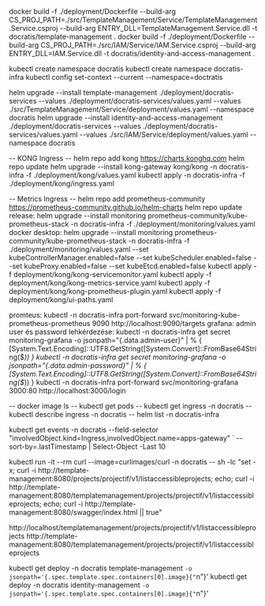 ﻿docker build -f ./deployment/Dockerfile --build-arg CS_PROJ_PATH=./src/TemplateManagement/Service/TemplateManagement.Service.csproj --build-arg ENTRY_DLL=TemplateManagement.Service.dll  -t docratis/template-management .
docker build -f ./deployment/Dockerfile --build-arg CS_PROJ_PATH=./src/IAM/Service/IAM.Service.csproj --build-arg ENTRY_DLL=IAM.Service.dll  -t docratis/identity-and-access-management .

kubectl create namespace docratis
kubectl create namespace docratis-infra
kubectl config set-context --current --namespace=doctratis

helm upgrade --install template-management ./deployment/docratis-services --values ./deployment/docratis-services/values.yaml --values ./src/TemplateManagement/Service/deployment/values.yaml --namespace docratis
helm upgrade --install identity-and-access-management ./deployment/docratis-services --values ./deployment/docratis-services/values.yaml --values ./src/IAM/Service/deployment/values.yaml --namespace docratis

-- KONG Ingress --
helm repo add kong https://charts.konghq.com
helm repo update
helm upgrade --install kong-gateway kong/kong -n docratis-infra -f ./deployment/kong/values.yaml
kubectl apply -n docratis-infra -f ./deployment/kong/ingress.yaml

-- Metrics Ingress --
helm repo add prometheus-community https://prometheus-community.github.io/helm-charts
helm repo update
release:
	helm upgrade --install monitoring prometheus-community/kube-prometheus-stack -n docratis-infra -f ./deployment/monitoring/values.yaml
docker desktop:
	helm upgrade --install monitoring prometheus-community/kube-prometheus-stack -n docratis-infra -f ./deployment/monitoring/values.yaml --set kubeControllerManager.enabled=false --set kubeScheduler.enabled=false --set kubeProxy.enabled=false --set kubeEtcd.enabled=false
	kubectl apply -f deployment/kong/kong-servicemonitor.yaml
	kubectl apply -f deployment/kong/kong-metrics-service.yaml
	kubectl apply -f deployment/kong/kong-prometheus-plugin.yaml
	kubectl apply -f deployment/kong/ui-paths.yaml

promteus:
	kubectl -n docratis-infra port-forward svc/monitoring-kube-prometheus-prometheus 9090
	http://localhost:9090/targets
grafana:
	admin user és password lehkérdezése:
	kubectl -n docratis-infra get secret monitoring-grafana -o jsonpath="{.data.admin-user}" | % { [System.Text.Encoding]::UTF8.GetString([System.Convert]::FromBase64String($_)) }
	kubectl -n docratis-infra get secret monitoring-grafana -o jsonpath="{.data.admin-password}" | % { [System.Text.Encoding]::UTF8.GetString([System.Convert]::FromBase64String($_)) }
	kubectl -n docratis-infra port-forward svc/monitoring-grafana 3000:80
	http://localhost:3000/login


-- docker image ls
-- kubectl get pods
-- kubectl get ingress -n docratis
-- kubectl describe ingress -n docratis
-- helm list -n docratis-infra


kubectl get events -n docratis --field-selector "involvedObject.kind=Ingress,involvedObject.name=apps-gateway" ` --sort-by=.lastTimestamp | Select-Object -Last 10

kubectl run -it --rm curl --image=curlimages/curl -n docratis -- sh -lc "set -x; curl -i http://template-management:8080/projects/projectif/v1/listaccessibleprojects; echo; curl -i http://template-management:8080/templatemanagement/projects/projectif/v1/listaccessibleprojects; echo; curl -i http://template-management:8080/swagger/index.html || true"


http://localhost/templatemanagement/projects/projectif/v1/listaccessibleprojects
http://template-management:8080/templatemanagement/projects/projectif/v1/listaccessibleprojects


kubectl get deploy -n docratis template-management `-o jsonpath='{.spec.template.spec.containers[0].image}{"`n"}'
kubectl get deploy -n docratis identity-management `-o jsonpath='{.spec.template.spec.containers[0].image}{"`n"}'